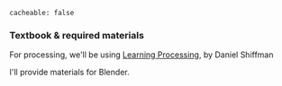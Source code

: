```
cacheable: false
```

### Textbook & required materials

For processing, we'll be using [Learning Processing](http://learningprocessing.com/), by Daniel Shiffman

I'll provide materials for Blender. 

